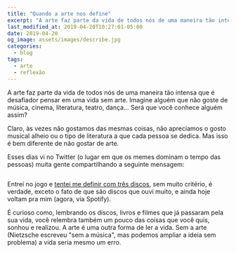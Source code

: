 ```yaml
---
title: "Quando a arte nos define"
excerpt: "A arte faz parte da vida de todos nós de uma maneira tão intensa que é desafiador pensar em uma vida sem arte."
last_modified_at: 2019-04-20T10:27:01-05:00
date: 2019-04-20
og_image: assets/images/describe.jpg
categories:
  - blog
tags: 
  - arte
  - reflexão
---
```


A arte faz parte da vida de todos nós de uma maneira tão intensa que é desafiador pensar em uma vida sem arte. Imagine alguém que não goste de música, cinema, literatura, teatro, dança... Será que você conhece alguém assim?

Claro, às vezes não gostamos das mesmas coisas, não apreciamos o gosto musical alheio ou o tipo de literatura a que cada pessoa se dedica. Mas isso é bem diferente de não gostar de arte.

Esses dias vi no Twitter (o lugar em que os memes dominam o tempo das pessoas) muita gente compartilhando a seguinte mensagem:

<figure style="" class="align-center">
  <img src="{{ site.url }}{{ site.baseurl }}/assets/images/describe.jpg" alt="">
</figure>

Entrei no jogo e [tentei me definir com três discos](https://twitter.com/mrtollens/status/1119402519103459328?s=19), sem muito critério, é verdade, exceto o fato de que são discos que ouvi muito, e ainda hoje voltam pra mim (agora, via Spotify).

É curioso como, lembrando os discos, livros e filmes que já passaram pela sua vida, você relembra também um pouco das coisas que você quis, sonhou e realizou. A arte é uma outra forma de ler a vida. Sem a arte (Nietzsche escreveu "sem a música", mas podemos ampliar a ideia sem problema) a vida seria mesmo um erro.
